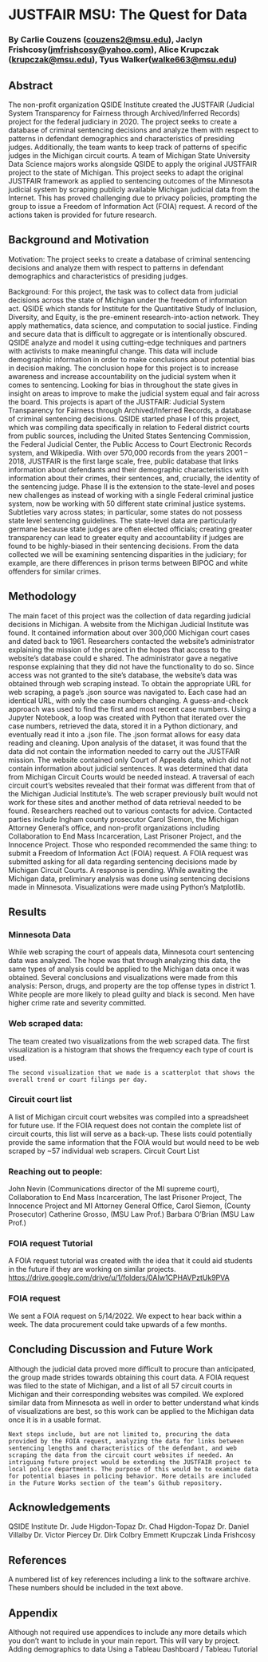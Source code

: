 # JUSTFAIR MSU: The Quest for Data
### By Carlie Couzens (couzens2@msu.edu), Jaclyn Frishcosy(jmfrishcosy@yahoo.com), Alice Krupczak (krupczak@msu.edu), Tyus Walker(walke663@msu.edu)
 
## Abstract
The non-profit organization QSIDE Institute created the JUSTFAIR (Judicial System Transparency for Fairness through Archived/Inferred Records) project for the federal judiciary in 2020. The project seeks to create a database of criminal sentencing decisions and analyze them with respect to patterns in defendant demographics and characteristics of presiding judges. Additionally, the team wants to keep track of patterns of specific judges in the Michigan circuit courts. A team of Michigan State University Data Science majors works alongside QSIDE to apply the original JUSTFAIR project to the state of Michigan. This project seeks to adapt the original JUSTFAIR framework as applied to sentencing outcomes of the Minnesota judicial system by scraping publicly available Michigan judicial data from the Internet. This has proved challenging due to privacy policies, prompting the group to issue a Freedom of Information Act (FOIA) request. A record of the actions taken is provided for future research. 
 
## Background and Motivation

Motivation: The project seeks to create a database of criminal sentencing decisions and analyze them with respect to patterns in defendant demographics and characteristics of presiding judges.
 
Background: For this project, the task was to collect data from judicial decisions across the state of Michigan under the freedom of information act. QSIDE which stands for Institute for the Quantitative Study of Inclusion, Diversity, and Equity, is the pre-eminent research-into-action network. They apply mathematics, data science, and computation to social justice. Finding and secure data that is difficult to aggregate or is intentionally obscured. QSIDE analyze and model it using cutting-edge techniques and partners with activists to make meaningful change. This data will include demographic information in order to make conclusions about potential bias in decision making. The conclusion hope for this project is to increase awareness and increase accountability on the judicial system when it comes to sentencing. Looking for bias in throughout the state gives in insight on areas to improve to make the judicial system equal and fair across the board. This projects is apart of the JUSTFAIR: Judicial System Transparency for Fairness through Archived/Inferred Records, a database of criminal sentencing decisions. 
QSIDE started phase I of this project, which was compiling  data specifically in relation to Federal district courts from public sources, including the United States Sentencing Commission, the Federal Judicial Center, the Public Access to Court Electronic Records system, and Wikipedia. With over 570,000 records from the years 2001 – 2018, JUSTFAIR is the first large scale, free, public database that links information about defendants and their demographic characteristics with information about their crimes, their sentences, and, crucially, the identity of the sentencing judge. Phase II is the extension to the state-level and poses new challenges as instead of working with a single Federal criminal justice system, now be working with 50 different state criminal justice systems. Subtleties vary across states; in particular, some states do not possess state level sentencing guidelines. The state-level data are particularly germane because state judges are often elected officials; creating greater transparency can lead to greater equity and accountability if judges are found to be highly-biased in their sentencing decisions. From the data collected we will be examining sentencing disparities in the judiciary; for example, are there differences in prison terms between BIPOC and white offenders for similar crimes.
 
## Methodology
The main facet of this project was the collection of data regarding judicial decisions in Michigan. A website from the Michigan Judicial Institute was found. It contained information about over 300,000 Michigan court cases and dated back to 1961. Researchers contacted the website’s administrator explaining the mission of the project in the hopes that access to the website’s database could e shared. The administrator gave a negative response explaining that they did not have the functionality to do so.
Since access was not granted to the site’s database, the website’s data was obtained through web scraping instead. 
To obtain the appropriate URL for web scraping, a page’s .json source was navigated to. Each case had an identical URL, with only the case numbers changing. A guess-and-check approach was used to find the first and most recent case numbers. Using a Jupyter Notebook, a loop was created with Python that iterated over the case numbers, retrieved the data, stored it in a Python dictionary, and eventually read it into a .json file. The .json format allows for easy data reading and cleaning.
Upon analysis of the dataset, it was found that the data did not contain the information needed to carry out the JUSTFAIR mission. The website contained only Court of Appeals data, which did not contain information about judicial sentences. It was determined that data from Michigan Circuit Courts would be needed instead.
A traversal of each circuit court’s websites revealed that their format was different from that of the Michigan Judicial Institute’s. The web scraper previously built would not work for these sites and another method of data retrieval needed to be found.
Researchers reached out to various contacts for advice. Contacted parties include Ingham county prosecutor Carol Siemon, the Michigan Attorney General’s office, and non-profit organizations including Collaboration to End Mass Incarceration, Last Prisoner Project, and the Innocence Project. Those who responded recommended the same thing: to submit a Freedom of Information Act (FOIA) request. A FOIA request was submitted asking for all data regarding sentencing decisions made by Michigan Circuit Courts. A response is pending.
While awaiting the Michigan data, preliminary analysis was done using sentencing decisions made in Minnesota. Visualizations were made using Python’s Matplotlib. 
 
## Results


### Minnesota Data
While web scraping the court of appeals data, Minnesota court sentencing data was analyzed. The hope was that through analyzing this data, the same types of analysis could be applied to the Michigan data once it was obtained. Several conclusions and visualizations were made from this analysis:
Person, drugs, and property are the top offense types in district 1.
White people are more likely to plead guilty and black is second.
Men have higher crime rate and severity committed.
 
 
 
 
 
 
 
 
 
 
 
 
### Web scraped data:
 
 
 
 
 
 
 
 
 
 
 
 
 
 
 
 
 
 
 
 
 
 
 
 
 
 
 
 
 
The team created two visualizations from the web scraped data. The first visualization is a histogram that shows the frequency each type of court is used. 
 

	The second visualization that we made is a scatterplot that shows the overall trend or court filings per day.

### Circuit court list
A list of Michigan circuit court websites was compiled into a spreadsheet for future use. If the FOIA request does not contain the complete list of circuit courts, this list will serve as a back-up. These lists could potentially provide the same information that the FOIA would but would need to be web scraped by ~57 individual web scrapers.
Circuit Court List

### Reaching out to people:
John Nevin (Communications director of the MI supreme court),
Collaboration to End Mass Incarceration, 
The last Prisoner Project, 
The Innocence Project and 
MI Attorney General Office,
Carol Siemon, (County Prosecutor)
Catherine Grosso, (MSU Law Prof.)
Barbara O’Brian (MSU Law Prof.)
 
### FOIA request Tutorial
A FOIA request tutorial was created with the idea that it could aid students in the future if they are working on similar projects.
https://drive.google.com/drive/u/1/folders/0AIw1CPHAVPztUk9PVA
 
### FOIA request
 We sent a FOIA request on 5/14/2022. We expect to hear back within a week. The data procurement could take upwards of a few months.
 
## Concluding Discussion and Future Work
Although the judicial data proved more difficult to procure than anticipated, the group made strides towards obtaining this court data. A FOIA request was filed to the state of Michigan, and a list of all 57 circuit courts in Michigan and their corresponding websites was compiled. We explored similar data from Minnesota as well in order to better understand what kinds of visualizations are best, so this work can be applied to the Michigan data once it is in a usable format.
	
	Next steps include, but are not limited to, procuring the data provided by the FOIA request, analyzing the data for links between sentencing lengths and characteristics of the defendant, and web scraping the data from the circuit court websites if needed. An intriguing future project would be extending the JUSTFAIR project to local police departments. The purpose of this would be to examine data for potential biases in policing behavior. More details are included in the Future Works section of the team’s Github repository.

 
## Acknowledgements
QSIDE Institute
Dr. Jude Higdon-Topaz
Dr. Chad Higdon-Topaz
Dr. Daniel Villalby
Dr. Victor Piercey
Dr. Dirk Colbry
Emmett Krupczak
Linda Frishcosy
 
## References
A numbered list of key references including a link to the software archive. These numbers should be included in the text above.
 
## Appendix
Although not required use appendices to include any more details which you don’t want to include in your main report. This will vary by project.
	Adding demographics to data
	Using a Tableau Dashboard / Tableau Tutorial
